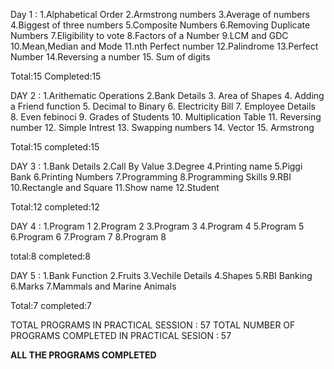 Day 1 :
1.Alphabetical Order
2.Armstrong numbers
3.Average of numbers
4.Biggest of three numbers
5.Composite Numbers
6.Removing Duplicate Numbers
7.Eligibility to vote 
8.Factors of a Number
9.LCM and GDC
10.Mean,Median and Mode
11.nth Perfect number
12.Palindrome
13.Perfect Number
14.Reversing a number
15. Sum of digits

Total:15
Completed:15


DAY 2 :
1.Arithematic Operations
2.Bank Details
3. Area of Shapes
4. Adding a Friend function
5. Decimal to Binary
6. Electricity Bill
7. Employee Details
8. Even febinoci
9. Grades of Students
10. Multiplication Table
11. Reversing number
12. Simple Intrest
13. Swapping numbers 
14. Vector
15. Armstrong

Total:15
completed:15

DAY 3 :
1.Bank Details
2.Call By Value
3.Degree
4.Printing name
5.Piggi Bank
6.Printing Numbers
7.Programming
8.Programming Skills
9.RBI
10.Rectangle and Square
11.Show name
12.Student

Total:12
completed:12

DAY 4 :
1.Program 1
2.Program 2
3.Program 3
4.Program 4
5.Program 5
6.Program 6
7.Program 7
8.Program 8

total:8
completed:8

DAY 5 :
1.Bank Function
2.Fruits
3.Vechile Details 
4.Shapes
5.RBI Banking
6.Marks
7.Mammals and Marine Animals

Total:7
completed:7


TOTAL PROGRAMS IN PRACTICAL SESSION : 57
TOTAL NUMBER OF PROGRAMS COMPLETED IN PRACTICAL SESION : 57

**ALL THE PROGRAMS COMPLETED**
